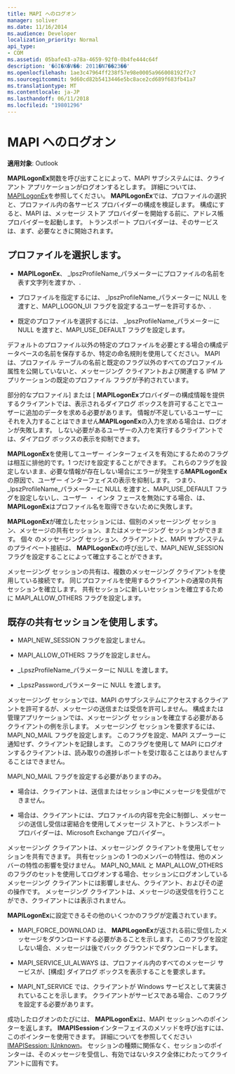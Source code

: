 ```yaml
---
title: MAPI へのログオン
manager: soliver
ms.date: 11/16/2014
ms.audience: Developer
localization_priority: Normal
api_type:
- COM
ms.assetid: 05bafe43-a78a-4659-92f0-0b4fe444c64f
description: '�ŏI�X�V��: 2011�N7��23��'
ms.openlocfilehash: 1ae3c47964ff238f57e98e0005a966008192f7c7
ms.sourcegitcommit: 9d60cd82b5413446e5bc8ace2cd689f683fb41a7
ms.translationtype: MT
ms.contentlocale: ja-JP
ms.lasthandoff: 06/11/2018
ms.locfileid: "19801296"
---
```

# <a name="logging-on-to-mapi"></a>MAPI へのログオン
 
**適用対象**: Outlook 
  
**MAPILogonEx**関数を呼び出すことによって、MAPI サブシステムには、クライアント アプリケーションがログオンするとします。 詳細については、 [MAPILogonEx](mapilogonex.md)を参照してください。 **MAPILogonEx**では、プロファイルの選択と、プロファイル内の各サービス プロバイダーの構成を検証します。 構成にすると、MAPI は、メッセージ ストア プロバイダーを開始する前に、アドレス帳プロバイダーを起動します。 トランスポート プロバイダーは、そのサービスは、まず、必要なときに開始されます。 
  
## <a name="choose-a-profile"></a>プロファイルを選択します。
  
- **MAPILogonEx**、 _lpszProfileName_パラメーターにプロファイルの名前を表す文字列を渡すか、.
    
- プロファイルを指定するには、 _lpszProfileName_パラメーターに NULL を渡すと、MAPI_LOGON_UI フラグを設定するユーザーを許可するか、. 

- 既定のプロファイルを選択するには、 _lpszProfileName_パラメーターに NULL を渡すと、MAPI_USE_DEFAULT フラグを設定します。 
    
デフォルトのプロファイル以外の特定のプロファイルを必要とする場合の構成データベースの名前を保存するか、特定の命名規則を使用してください。 MAPI は、プロファイル テーブルの名前と既定のフラグ以外のすべてのプロファイル属性を公開していないと、メッセージング クライアントおよび関連する IPM アプリケーションの既定のプロファイル フラグが予約されています。
  
部分的なプロファイル] または [ **MAPILogonEx**プロバイダーの構成情報を提供するクライアントでは、表示されるダイアログ ボックスを許可することでユーザーに追加のデータを求める必要があります。 情報が不足しているユーザーにそれを入力することはできません**MAPILogonEx**の入力を求める場合は、ログオンが失敗します。 しない必要があるユーザーの入力を実行するクライアントでは、ダイアログ ボックスの表示を抑制できます。 
  
**MAPILogonEx**を使用してユーザー インターフェイスを有効にするためのフラグは相互に排他的です。1 つだけを設定することができます。 これらのフラグを設定しないまま、必要な情報が存在しない場合にエラーが発生する**MAPILogonEx**の原因で、ユーザー インターフェイスの表示を抑制します。 つまり、 _lpszProfileName_パラメーターに NULL を渡すと、MAPI_USE_DEFAULT フラグを設定しないし、ユーザー ・ インタ フェースを無効にする場合、は、 **MAPILogonEx**はプロファイル名を取得できないために失敗します。 
  
**MAPILogonEx**が確立したセッションには、個別のメッセージング セッション、メッセージの共有セッション、またはメッセージング セッションができます。 個々 のメッセージング セッション、クライアントと、MAPI サブシステムのプライベート接続は、 **MAPILogonEx**の呼び出しで、MAPI_NEW_SESSION フラグを設定することによって確立することができます。
  
メッセージング セッションの共有は、複数のメッセージング クライアントを使用している接続です。 同じプロファイルを使用するクライアントの通常の共有セッションを確立します。 共有セッションに新しいセッションを確立するために MAPI_ALLOW_OTHERS フラグを設定します。 
  
## <a name="use-an-existing-shared-session"></a>既存の共有セッションを使用します。
  
- MAPI_NEW_SESSION フラグを設定しません。
    
- MAPI_ALLOW_OTHERS フラグを設定しません。
    
- _LpszProfileName_パラメーターに NULL を渡します。 
    
- _LpszPassword_パラメーターに NULL を渡します。 
    
メッセージング セッションでは、MAPI のサブシステムにアクセスするクライアントを許可するが、メッセージの送信または受信を許可しません。 構成または管理アプリケーションでは、メッセージング セッションを確立する必要があるクライアントの例を示します。 メッセージング セッションを要求するには、MAPI_NO_MAIL フラグを設定します。 このフラグを設定、MAPI スプーラーに通知せず、クライアントを記録します。 このフラグを使用して MAPI にログオンするクライアントは、読み取りの進捗レポートを受け取ることはありませんすることはできません。
  
MAPI_NO_MAIL フラグを設定する必要がありますのみ。
  
- 場合は、クライアントは、送信またはセッション中にメッセージを受信ができません。
    
- 場合は、クライアントには、プロファイルの内容を完全に制御し、メッセージの送信し受信は密結合を使用してメッセージ ストアと、トランスポート プロバイダーは、Microsoft Exchange プロバイダー。
    
メッセージング クライアントは、メッセージング クライアントを使用してセッションを共有できます。 共有セッションの 1 つのメンバーの特性は、他のメンバーの特性の影響を受けません。 MAPI_NO_MAIL と MAPI_ALLOW_OTHERS のフラグのセットを使用してログオンする場合、セッションにログオンしているメッセージング クライアントには影響しません、クライアント、およびその逆の操作です。 メッセージング クライアントは、メッセージの送受信を行うことができ、クライアントには表示されません。
  
**MAPILogonEx**に設定できるその他のいくつかのフラグが定義されています。 
  
- MAPI_FORCE_DOWNLOAD は、 **MAPILogonEx**が返される前に受信したメッセージをダウンロードする必要があることを示します。 このフラグを設定しない場合、メッセージは後でバック グラウンドでダウンロードします。 
    
- MAPI_SERVICE_UI_ALWAYS は、プロファイル内のすべてのメッセージ サービスが、[構成] ダイアログ ボックスを表示することを要求します。
    
- MAPI_NT_SERVICE では、クライアントが Windows サービスとして実装されていることを示します。 クライアントがサービスである場合、このフラグを設定する必要があります。
    
成功したログオンのたびには、 **MAPILogonEx**は、MAPI セッションへのポインターを返します。 **IMAPISession**インターフェイスのメソッドを呼び出すには、このポインターを使用できます。 詳細についてを参照してください[IMAPISession: IUnknown](imapisessioniunknown.md)。 セッションの種類に関係なく、セッションのポインターは、そのメッセージを受信し、有効ではないタスク全体にわたってクライアントに固有です。
  

